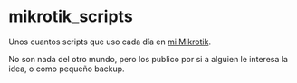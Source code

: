 # mikrotik_scripts

Unos cuantos scripts que uso cada día en [mi Mikrotik](https://mikrotik.com/product/RB750Gr3).

No son nada del otro mundo, pero los publico por si a alguien le interesa la idea, o como pequeño backup.


